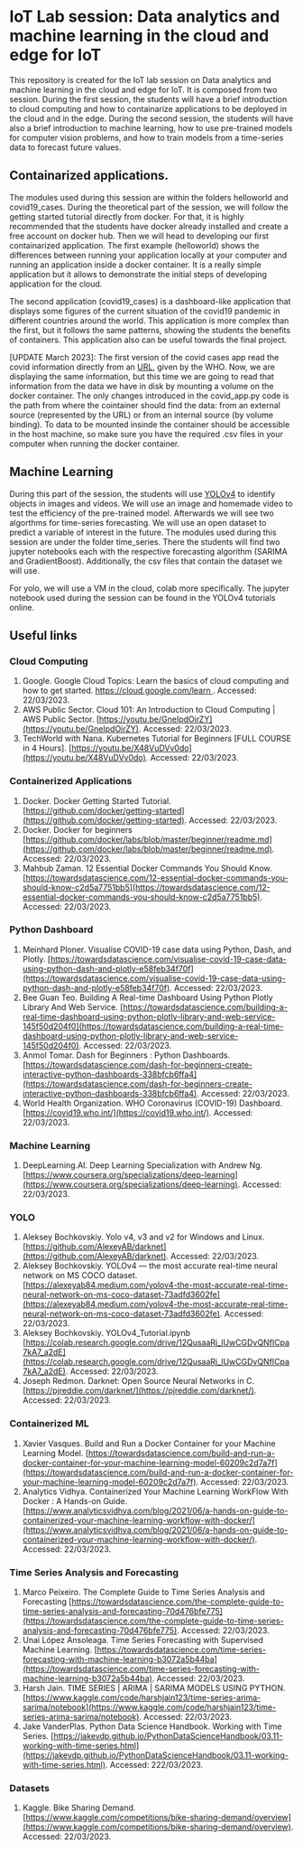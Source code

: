 # IoT Lab session: Data analytics and machine learning in the cloud and edge for IoT

This repository is created for the IoT lab session on Data analytics and machine learning in the cloud and edge for IoT. It is composed from two session. During the first session, the students will have a brief introduction to cloud computing and how to containarize applications to be deployed in the cloud and in the edge. During the second session, the students will have also a brief introduction to machine learning, how to use pre-trained models for computer vision problems, and how to train models from a time-series data to forecast future values. 

## Containarized applications. 
The modules used during this session are within the folders helloworld and covid19_cases. During the theoretical part of the session, we will follow the getting started tutorial directly from docker. For that, it is highly recommended that the students have docker already installed and create a free account on docker hub. Then we will head to developing our first containarized application. The first example (helloworld) shows the differences between running your application locally at your computer and running an application inside a docker container. It is a really simple application but it allows to demonstrate the initial steps of developing application for the cloud. 

The second application (covid19_cases) is a dashboard-like application that displays some figures of the current situation of the covid19 pandemic in different countries around the world. This application is more complex than the first, but it follows the same patterns, showing the students the benefits of containers. This application also can be useful towards the final project. 

[UPDATE March 2023]: The first version of the covid cases app read the covid information directly from an [URL](https://covid19.who.int/WHO-COVID-19-global-data.csv), given by the WHO. Now, we are displaying the same information, but this time we are going to read that information from the data we have in disk by mounting a volume on the docker container. The only changes introduced in the covid_app.py code is the path from where the cointainer should find the data: from an external source (represented by the URL) or from an internal source (by volume binding). To data to be mounted insinde the container should be accessible in the host machine, so make sure you have the required .csv files in your computer when running the docker container.  

## Machine Learning
During this part of the session, the students will use [YOLOv4](https://github.com/AlexeyAB/darknet) to identify objects in images and videos. We will use an image and homemade video to test the efficiency of the pre-trained model. Afterwards we will see two algorthms for time-series forecasting. We will use an open dataset to predict a variable of interest in the future. The modules used during this session are under the folder time_series. There the students will find two jupyter notebooks each with the respective forecasting algorithm (SARIMA and GradientBoost). Additionally, the csv files that contain the dataset we will use. 

For yolo, we will use a VM in the cloud, colab more specifically. The jupyter notebook used during the session can be found in the YOLOv4 tutorials online.  


## Useful links

### Cloud Computing
1. Google. Google Cloud Topics: Learn the basics of cloud computing and how to get started. [https://cloud.google.com/learn 
](https://cloud.google.com/learn 
). Accessed: 22/03/2023.
2. AWS Public Sector. Cloud 101: An Introduction to Cloud Computing | AWS Public Sector. [https://youtu.be/GneIpdOirZY](https://youtu.be/GneIpdOirZY). Accessed: 22/03/2023.
3. TechWorld with Nana. Kubernetes Tutorial for Beginners [FULL COURSE in 4 Hours]. [https://youtu.be/X48VuDVv0do](https://youtu.be/X48VuDVv0do). Accessed: 22/03/2023.

### Containerized Applications
1. Docker. Docker Getting Started Tutorial. [https://github.com/docker/getting-started](https://github.com/docker/getting-started). Accessed: 22/03/2023. 
2. Docker. Docker for beginners [https://github.com/docker/labs/blob/master/beginner/readme.md](https://github.com/docker/labs/blob/master/beginner/readme.md). Accessed: 22/03/2023.
3. Mahbub Zaman. 12 Essential Docker Commands You Should Know. [https://towardsdatascience.com/12-essential-docker-commands-you-should-know-c2d5a7751bb5](https://towardsdatascience.com/12-essential-docker-commands-you-should-know-c2d5a7751bb5). Accessed: 22/03/2023.

### Python Dashboard
1. Meinhard Ploner. Visualise COVID-19 case data using Python, Dash, and Plotly. [https://towardsdatascience.com/visualise-covid-19-case-data-using-python-dash-and-plotly-e58feb34f70f](https://towardsdatascience.com/visualise-covid-19-case-data-using-python-dash-and-plotly-e58feb34f70f). Accessed: 22/03/2023.
2. Bee Guan Teo. Building A Real-time Dashboard Using Python Plotly Library And Web Service. [https://towardsdatascience.com/building-a-real-time-dashboard-using-python-plotly-library-and-web-service-145f50d204f0](https://towardsdatascience.com/building-a-real-time-dashboard-using-python-plotly-library-and-web-service-145f50d204f0). Accessed: 22/03/2023.
3. Anmol Tomar. Dash for Beginners : Python Dashboards. [https://towardsdatascience.com/dash-for-beginners-create-interactive-python-dashboards-338bfcb6ffa4](https://towardsdatascience.com/dash-for-beginners-create-interactive-python-dashboards-338bfcb6ffa4). Accessed: 22/03/2023.
4. World Health Organization. WHO Coronavirus (COVID-19) Dashboard. [https://covid19.who.int/](https://covid19.who.int/). Accessed: 22/03/2023.

### Machine Learning
1. DeepLearning.AI. Deep Learning Specialization with Andrew Ng. [https://www.coursera.org/specializations/deep-learning](https://www.coursera.org/specializations/deep-learning). Accessed: 22/03/2023.

### YOLO
1. Aleksey Bochkovskiy. Yolo v4, v3 and v2 for Windows and Linux. [https://github.com/AlexeyAB/darknet](https://github.com/AlexeyAB/darknet). Accessed: 22/03/2023.
2. Aleksey Bochkovskiy. YOLOv4 — the most accurate real-time neural network on MS COCO dataset. [https://alexeyab84.medium.com/yolov4-the-most-accurate-real-time-neural-network-on-ms-coco-dataset-73adfd3602fe](https://alexeyab84.medium.com/yolov4-the-most-accurate-real-time-neural-network-on-ms-coco-dataset-73adfd3602fe). Accessed: 22/03/2023.
3. Aleksey Bochkovskiy. YOLOv4_Tutorial.ipynb [https://colab.research.google.com/drive/12QusaaRj_lUwCGDvQNfICpa7kA7_a2dE](https://colab.research.google.com/drive/12QusaaRj_lUwCGDvQNfICpa7kA7_a2dE). Accessed: 22/03/2023. 
4. Joseph Redmon. Darknet: Open Source Neural Networks in C. [https://pjreddie.com/darknet/](https://pjreddie.com/darknet/). Accessed: 22/03/2023.

### Containerized ML
1. Xavier Vasques. Build and Run a Docker Container for your Machine Learning Model. [https://towardsdatascience.com/build-and-run-a-docker-container-for-your-machine-learning-model-60209c2d7a7f](https://towardsdatascience.com/build-and-run-a-docker-container-for-your-machine-learning-model-60209c2d7a7f). Accessed: 22/03/2023.
2. Analytics Vidhya. Containerized Your Machine Learning WorkFlow With Docker : A Hands-on Guide. [https://www.analyticsvidhya.com/blog/2021/06/a-hands-on-guide-to-containerized-your-machine-learning-workflow-with-docker/](https://www.analyticsvidhya.com/blog/2021/06/a-hands-on-guide-to-containerized-your-machine-learning-workflow-with-docker/). Accessed: 22/03/2023.

### Time Series Analysis and Forecasting
1. Marco Peixeiro. The Complete Guide to Time Series Analysis and Forecasting [https://towardsdatascience.com/the-complete-guide-to-time-series-analysis-and-forecasting-70d476bfe775](https://towardsdatascience.com/the-complete-guide-to-time-series-analysis-and-forecasting-70d476bfe775). Accessed: 22/03/2023.
2. Unai López Ansoleaga. Time Series Forecasting with Supervised Machine Learning. [https://towardsdatascience.com/time-series-forecasting-with-machine-learning-b3072a5b44ba](https://towardsdatascience.com/time-series-forecasting-with-machine-learning-b3072a5b44ba). Accessed: 22/03/2023.
3. Harsh Jain. TIME SERIES | ARIMA | SARIMA MODELS USING PYTHON. [https://www.kaggle.com/code/harshjain123/time-series-arima-sarima/notebook](https://www.kaggle.com/code/harshjain123/time-series-arima-sarima/notebook). Accessed: 22/03/2023. 
4. Jake VanderPlas. Python Data Science Handbook. Working with Time Series. [https://jakevdp.github.io/PythonDataScienceHandbook/03.11-working-with-time-series.html](https://jakevdp.github.io/PythonDataScienceHandbook/03.11-working-with-time-series.html). Accessed: 222/03/2023.

### Datasets
1. Kaggle. Bike Sharing Demand. [https://www.kaggle.com/competitions/bike-sharing-demand/overview](https://www.kaggle.com/competitions/bike-sharing-demand/overview). Accessed: 22/03/2023.
